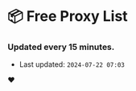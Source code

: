 # :package: Free Proxy List
### Updated every 15 minutes.

- Last updated: `2024-07-22 07:03`

:heart:

